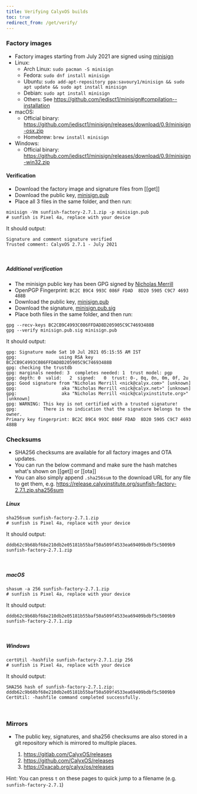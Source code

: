 ```yaml
---
title: Verifying CalyxOS builds
toc: true
redirect_from: /get/verify/
---
```


### Factory images
* Factory images starting from July 2021 are signed using
[minisign](https://jedisct1.github.io/minisign/)
* Linux:
  * Arch Linux: `sudo pacman -S minisign`
  * Fedora: `sudo dnf install minisign`
  * Ubuntu: `sudo add-apt-repository ppa:savoury1/minisign && sudo apt update && sudo apt install minisign`
  * Debian: `sudo apt install minisign`
  * Others: See <https://github.com/jedisct1/minisign#compilation--installation>
* macOS:
  * Official binary: <https://github.com/jedisct1/minisign/releases/download/0.9/minisign-osx.zip>
  * Homebrew: `brew install minisign`
* Windows:
  * Official binary: <https://github.com/jedisct1/minisign/releases/download/0.9/minisign-win32.zip>

#### Verification
* Download the factory image and signature files from [[get]]
* Download the public key, [minisign.pub](https://release.calyxinstitute.org/minisign.pub)
* Place all 3 files in the same folder, and then run:

```shell
minisign -Vm sunfish-factory-2.7.1.zip -p minisign.pub
# sunfish is Pixel 4a, replace with your device
```

It should output:
```shell
Signature and comment signature verified
Trusted comment: CalyxOS 2.7.1 - July 2021
```

<br>

##### Additional verification
* The minisign public key has been GPG signed by [Nicholas Merrill](https://twitter.com/nickcalyx)
* OpenPGP Fingerprint: `BC2C B9C4 993C 086F FDAD  8D20 5905 C9C7 4693 488B`
* Download the public key, [minisign.pub](https://release.calyxinstitute.org/minisign.pub)
* Download the signature, [minisign.pub.sig](https://release.calyxinstitute.org/minisign.pub.sig)
* Place both files in the same folder, and then run:

```shell
gpg --recv-keys BC2CB9C4993C086FFDAD8D205905C9C74693488B
gpg --verify minisign.pub.sig minisign.pub
```

It should output:
```shell
gpg: Signature made Sat 10 Jul 2021 05:15:55 AM IST
gpg:                using RSA key BC2CB9C4993C086FFDAD8D205905C9C74693488B
gpg: checking the trustdb
gpg: marginals needed: 3  completes needed: 1  trust model: pgp
gpg: depth: 0  valid:   2  signed:   0  trust: 0-, 0q, 0n, 0m, 0f, 2u
gpg: Good signature from "Nicholas Merrill <nick@calyx.com>" [unknown]
gpg:                 aka "Nicholas Merrill <nick@calyx.net>" [unknown]
gpg:                 aka "Nicholas Merrill <nick@calyxinstitute.org>" [unknown]
gpg: WARNING: This key is not certified with a trusted signature!
gpg:          There is no indication that the signature belongs to the owner.
Primary key fingerprint: BC2C B9C4 993C 086F FDAD  8D20 5905 C9C7 4693 488B
```

### Checksums
* SHA256 checksums are available for all factory images and OTA updates.
* You can run the below command and make sure the hash matches what's shown on [[get]] or [[ota]]
* You can also simply append `.sha256sum` to the download URL for any file to get them, e.g. <https://release.calyxinstitute.org/sunfish-factory-2.7.1.zip.sha256sum>

##### Linux
```shell
sha256sum sunfish-factory-2.7.1.zip
# sunfish is Pixel 4a, replace with your device
```

It should output:
```shell
dddb62c9b68bf68e210db2e05181b55baf50a509f4533ea69409bdbf5c5009b9  sunfish-factory-2.7.1.zip
```

<br>

##### macOS
```shell
shasum -a 256 sunfish-factory-2.7.1.zip
# sunfish is Pixel 4a, replace with your device
```

It should output:
```shell
dddb62c9b68bf68e210db2e05181b55baf50a509f4533ea69409bdbf5c5009b9  sunfish-factory-2.7.1.zip
```

<br>

##### Windows
```shell
certUtil -hashfile sunfish-factory-2.7.1.zip 256
# sunfish is Pixel 4a, replace with your device
```

It should output:
```shell
SHA256 hash of sunfish-factory-2.7.1.zip:
dddb62c9b68bf68e210db2e05181b55baf50a509f4533ea69409bdbf5c5009b9
CertUtil: -hashfile command completed successfully.
```

<br>

### Mirrors
* The public key, signatures, and sha256 checksums are also stored in a git repository which is mirrored to multiple places.

  1. <https://gitlab.com/CalyxOS/releases>
  2. <https://github.com/CalyxOS/releases>
  3. <https://0xacab.org/calyx/os/releases>

Hint: You can press `t` on these pages to quick jump to a filename (e.g. `sunfish-factory-2.7.1`)
